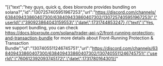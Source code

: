 "[{\"text\":\"hey guys, quick q, does bloxroute provides bundling on solana?\",\"id\":\"1307257405951967253\",\"url\":\"https://discord.com/channels/638409433860407300/638409433860407302/1307257405951967253\",\"userId\":\"390923864043159553\",\"date\":1731744853247},{\"text\":\"Yes, we support bundling, you can check https://docs.bloxroute.com/solana/trader-api-v2/front-running-protection-and-transaction-bundle for more details about Front-Running Protection & Transaction Bundle\",\"id\":\"1307405511246745751\",\"url\":\"https://discord.com/channels/638409433860407300/638409433860407302/1307405511246745751\",\"userId\":\"760612392093745172\",\"date\":1731780164301}]"